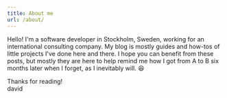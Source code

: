 ```yaml
---
title: About me
url: /about/
---
```


Hello! I'm a software developer in Stockholm, Sweden, working for an international consulting company. My blog is mostly guides and how-tos of little projects I've done here and there. I hope you can benefit from these posts, but mostly they are here to help remind me how I got from A to B six months later when I forget, as I inevitably will. 😆

Thanks for reading!<br />
david
